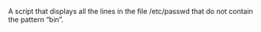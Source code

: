 A script that displays all the lines in the file /etc/passwd that do not contain the pattern “bin”.
